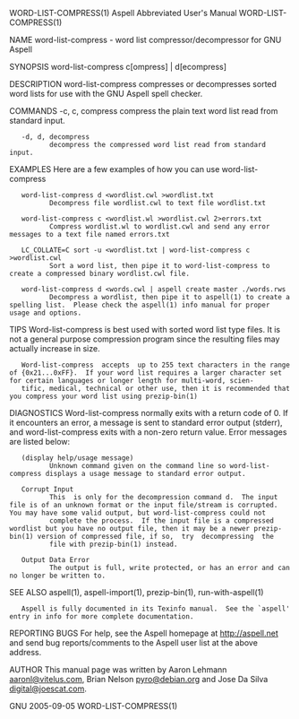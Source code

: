 WORD-LIST-COMPRESS(1)                                                                  Aspell Abbreviated User's Manual                                                                 WORD-LIST-COMPRESS(1)

NAME
       word-list-compress - word list compressor/decompressor for GNU Aspell

SYNOPSIS
       word-list-compress c[ompress] | d[ecompress]

DESCRIPTION
       word-list-compress compresses or decompresses sorted word lists for use with the GNU Aspell spell checker.

COMMANDS
       -c, c, compress
              compress the plain text word list read from standard input.

       -d, d, decompress
              decompress the compressed word list read from standard input.

EXAMPLES
       Here are a few examples of how you can use word-list-compress

       word-list-compress d <wordlist.cwl >wordlist.txt
              Decompress file wordlist.cwl to text file wordlist.txt

       word-list-compress c <wordlist.wl >wordlist.cwl 2>errors.txt
              Compress wordlist.wl to wordlist.cwl and send any error messages to a text file named errors.txt

       LC_COLLATE=C sort -u <wordlist.txt | word-list-compress c >wordlist.cwl
              Sort a word list, then pipe it to word-list-compress to create a compressed binary wordlist.cwl file.

       word-list-compress d <words.cwl | aspell create master ./words.rws
              Decompress a wordlist, then pipe it to aspell(1) to create a spelling list.  Please check the aspell(1) info manual for proper usage and options.

TIPS
       Word-list-compress is best used with sorted word list type files.  It is not a general purpose compression program since the resulting files may actually increase in size.

       Word-list-compress  accepts  up to 255 text characters in the range of {0x21...0xFF}.  If your word list requires a larger character set for certain languages or longer length for multi-word, scien‐
       tific, medical, technical or other use, then it is recommended that you compress your word list using prezip-bin(1)

DIAGNOSTICS
       Word-list-compress normally exits with a return code of 0.  If it encounters an error, a message is sent to standard error output (stderr), and word-list-compress exits with a non-zero return value.
       Error messages are listed below:

       (display help/usage message)
              Unknown command given on the command line so word-list-compress displays a usage message to standard error output.

       Corrupt Input
              This  is only for the decompression command d.  The input file is of an unknown format or the input file/stream is corrupted.  You may have some valid output, but word-list-compress could not
              complete the process.  If the input file is a compressed wordlist but you have no output file, then it may be a newer prezip-bin(1) version of compressed file, if so,  try  decompressing  the
              file with prezip-bin(1) instead.

       Output Data Error
              The output is full, write protected, or has an error and can no longer be written to.

SEE ALSO
       aspell(1), aspell-import(1), prezip-bin(1), run-with-aspell(1)

       Aspell is fully documented in its Texinfo manual.  See the `aspell' entry in info for more complete documentation.

REPORTING BUGS
       For help, see the Aspell homepage at <http://aspell.net> and send bug reports/comments to the Aspell user list at the above address.

AUTHOR
       This manual page was written by Aaron Lehmann <aaronl@vitelus.com>, Brian Nelson <pyro@debian.org> and Jose Da Silva <digital@joescat.com>.

GNU                                                                                               2005-09-05                                                                            WORD-LIST-COMPRESS(1)
